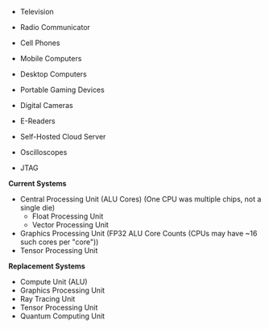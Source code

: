 - Television
- Radio Communicator
- Cell Phones
- Mobile Computers
- Desktop Computers
- Portable Gaming Devices
- Digital Cameras
- E-Readers
- Self-Hosted Cloud Server


- Oscilloscopes
- JTAG


**Current Systems**
- Central Processing Unit (ALU Cores) (One CPU was multiple chips, not a single die)
	- Float Processing Unit
	- Vector Processing Unit
- Graphics Processing Unit (FP32 ALU Core Counts (CPUs may have ~16 such cores per "core"))
- Tensor Processing Unit

**Replacement Systems**
- Compute Unit (ALU)
- Graphics Processing Unit
- Ray Tracing Unit
- Tensor Processing Unit
- Quantum Computing Unit